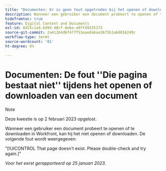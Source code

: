 ```yaml
---
title: "Documenten: Er is geen fout opgetreden bij het openen of downloaden van een document."
description: Wanneer een gebruiker een document probeert te openen of te downloaden in Workfront, kan hij het niet openen of downloaden en wordt een fout weergegeven
hidefromtoc: true
feature: Digital Content and Documents
exl-id: 8d25c1a4-bd9d-48cf-8ebe-a9ff49335173
source-git-commit: 2a41264d6f477f51eaeda6ae3675b1a6d816249c
workflow-type: tm+mt
source-wordcount: '81'
ht-degree: 0%

---
```


# Documenten: De fout &#39;&#39;Die pagina bestaat niet&#39;&#39; tijdens het openen of downloaden van een document

<!--This article is on the WF and WFP TOC-->

>[!NOTE]
>
>Deze kwestie is op 2 februari 2023 opgelost.

Wanneer een gebruiker een document probeert te openen of te downloaden in Workfront, kan hij het niet openen of downloaden. De volgende fout wordt weergegeven:

&quot;[!UICONTROL That page doesn't exist. Please double-check and try again.]&quot;

_Voor het eerst gerapporteerd op 25 januari 2023._
